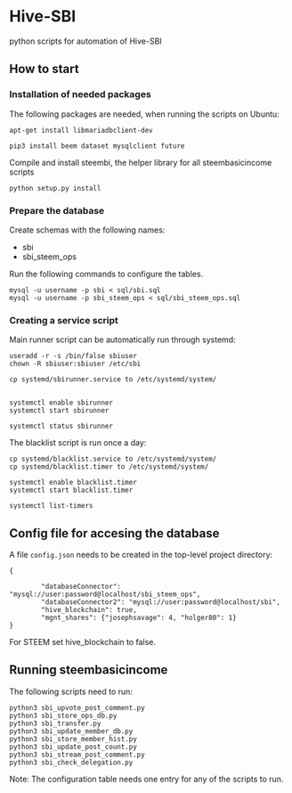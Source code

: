 # Hive-SBI

python scripts for automation of Hive-SBI

## How to start

### Installation of needed packages

The following packages are needed, when running the scripts on Ubuntu:

```text
apt-get install libmariadbclient-dev
```

```text
pip3 install beem dataset mysqlclient future
```

Compile and install steembi, the helper library for all steembasicincome scripts

```text
python setup.py install
```

### Prepare the database

Create schemas with the following names:

* sbi
* sbi\_steem\_ops

Run the following commands to configure the tables.

```text
mysql -u username -p sbi < sql/sbi.sql
mysql -u username -p sbi_steem_ops < sql/sbi_steem_ops.sql
```

### Creating a service script

Main runner script can be automatically run through systemd:

```text
useradd -r -s /bin/false sbiuser
chown -R sbiuser:sbiuser /etc/sbi

cp systemd/sbirunner.service to /etc/systemd/system/


systemctl enable sbirunner
systemctl start sbirunner

systemctl status sbirunner
```

The blacklist script is run once a day:

```text
cp systemd/blacklist.service to /etc/systemd/system/
cp systemd/blacklist.timer to /etc/systemd/system/

systemctl enable blacklist.timer
systemctl start blacklist.timer

systemctl list-timers
```

## Config file for accesing the database

A file `config.json` needs to be created in the top-level project directory:

```text
{

        "databaseConnector": "mysql://user:password@localhost/sbi_steem_ops",
        "databaseConnector2": "mysql://user:password@localhost/sbi",
        "hive_blockchain": true,
        "mgnt_shares": {"josephsavage": 4, "holger80": 1}
}
```

For STEEM set hive\_blockchain to false.

## Running steembasicincome

The following scripts need to run:

```text
python3 sbi_upvote_post_comment.py
python3 sbi_store_ops_db.py
python3 sbi_transfer.py
python3 sbi_update_member_db.py
python3 sbi_store_member_hist.py
python3 sbi_update_post_count.py
python3 sbi_stream_post_comment.py
python3 sbi_check_delegation.py
```

Note: The configuration table needs one entry for any of the scripts to run.


